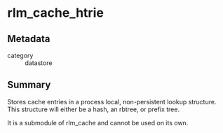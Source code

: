 # rlm_cache_htrie
## Metadata
<dl>
  <dt>category</dt><dd>datastore</dd>
</dl>

## Summary
Stores cache entries in a process local, non-persistent lookup structure.  This structure will either be a hash, an rbtree, or prefix tree.

It is a submodule of rlm_cache and cannot be used on its own.
